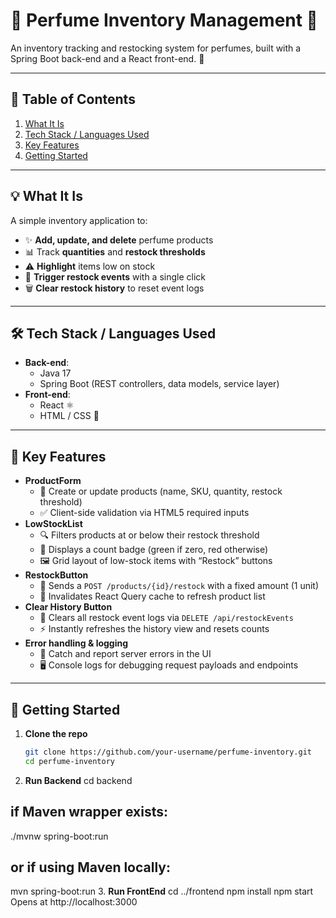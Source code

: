 # 🌸 Perfume Inventory Management 🌸

An inventory tracking and restocking system for perfumes, built with a Spring Boot back-end and a React front-end. 🚀

---

## 📑 Table of Contents

1. [What It Is](#what-it-is)  
2. [Tech Stack / Languages Used](#tech-stack--languages-used)  
3. [Key Features](#key-features)  
4. [Getting Started](#getting-started)  

---

## 💡 What It Is

A simple inventory application to:

- ✨ **Add, update, and delete** perfume products  
- 📊 Track **quantities** and **restock thresholds**  
- ⚠️ **Highlight** items low on stock  
- 🔄 **Trigger restock events** with a single click  
- 🗑️ **Clear restock history** to reset event logs

---

## 🛠️ Tech Stack / Languages Used

- **Back-end**:  
  - Java 17  
  - Spring Boot (REST controllers, data models, service layer)  
- **Front-end**:  
  - React ⚛️  
  - HTML / CSS 🎨

---

## 🚀 Key Features

- **ProductForm**  
  - 📝 Create or update products (name, SKU, quantity, restock threshold)  
  - ✅ Client-side validation via HTML5 required inputs  
- **LowStockList**  
  - 🔍 Filters products at or below their restock threshold  
  - 🎫 Displays a count badge (green if zero, red otherwise)  
  - 🖼️ Grid layout of low-stock items with “Restock” buttons  
- **RestockButton**  
  - 📩 Sends a `POST /products/{id}/restock` with a fixed amount (1 unit)  
  - 🔄 Invalidates React Query cache to refresh product list  
- **Clear History Button**  
  - 🧹 Clears all restock event logs via `DELETE /api/restockEvents`  
  - ⚡ Instantly refreshes the history view and resets counts  
- **Error handling & logging**  
  - 🚨 Catch and report server errors in the UI  
  - 🖥️ Console logs for debugging request payloads and endpoints  

---

## 🏁 Getting Started

1. **Clone the repo**  
   ```bash
   git clone https://github.com/your-username/perfume-inventory.git
   cd perfume-inventory

2. **Run Backend**
cd backend
## if Maven wrapper exists:
./mvnw spring-boot:run
##  or if using Maven locally:
mvn spring-boot:run
3. **Run FrontEnd**
cd ../frontend
npm install
npm start
Opens at http://localhost:3000
